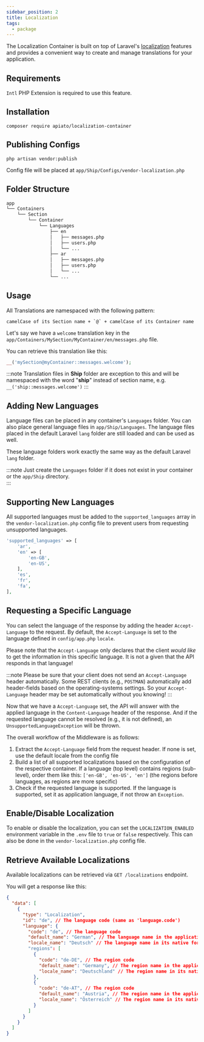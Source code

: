 ```yaml
---
sidebar_position: 2
title: Localization
tags:
  - package
---
```


The Localization Container is built on top of Laravel's [localization](https://laravel.com/docs/localization) features
and provides a convenient way to create and manage translations for your application.

## Requirements

`Intl` PHP Extension is required to use this feature.

## Installation

```shell
composer require apiato/localization-container
```

## Publishing Configs
```shell
php artisan vendor:publish
```  
Config file will be placed at `app/Ship/Configs/vendor-localization.php`

## Folder Structure

```markdown
app
└── Containers
    └── Section
        └── Container
            └── Languages
                ├── en
                │   ├── messages.php
                │   ├── users.php
                │   └── ...
                ├── ar
                │   ├── messages.php
                │   ├── users.php
                │   └── ...
                └── ...
```

## Usage

All Translations are namespaced with the following pattern:
```shell
camelCase of its Section name + `@` + camelCase of its Container name
```

Let's say we have a `welcome` translation key in the `app/Containers/MySection/MyContainer/en/messages.php` file.

You can retrieve this translation like this:
```php
__('mySection@myContainer::messages.welcome');
```

:::note
Translation files in **Ship** folder are exception to this and will be namespaced with the word "**ship**"
instead of section name, e.g. `__('ship::messages.welcome')`
:::

## Adding New Languages

Language files can be placed in any container's `Languages` folder.
You can also place general language files in `app/Ship/Languages`.
The language files placed in the default Laravel `lang` folder are still loaded and can be used as well.

These language folders work exactly the same way as the default Laravel `lang` folder.

:::note
Just create the `Languages` folder if it does not exist in your container or the `app/Ship` directory.  
:::

## Supporting New Languages

All supported languages must be added to the `supported_languages` array in the `vendor-localization.php` config file
to prevent users from requesting unsupported languages.

```php
'supported_languages' => [
    'ar',
    'en' => [
        'en-GB',
        'en-US',
    ],
    'es',
    'fr',
    'fa',
],
```

## Requesting a Specific Language

You can select the language of the response by adding the header `Accept-Language` to the request. By default, the
`Accept-Language` is set to the language defined in `config/app.php` `locale`.

Please note
that the `Accept-Language` only declares that the client _would like_ to get the information in this specific language.
It is not a given that the API responds in that language!

:::note
Please be sure that your client does not send an `Accept-Language` header automatically. Some REST clients
(e.g., `POSTMAN`) automatically add header-fields based on the operating-systems settings. So your `Accept-Language` header
may be set automatically without you knowing!
:::

Now that we have a `Accept-Language` set,
the API will answer with the applied language in the `Content-Language` header of the response.
And if the requested language cannot be resolved (e.g., it is not defined),
an `UnsupportedLanguageException` will be thrown.

The overall workflow of the Middleware is as follows:
1) Extract the `Accept-Language` field from the request header. If none is set, use the default locale from the config file
2) Build a list of all supported localizations based on the configuration of the respective container. If a language
   (top level) contains regions (sub-level), order them like this: `['en-GB', 'en-US', 'en']` (the regions before languages,
   as regions are more specific)
3) Check if the requested language is supported.
   If the language is supported, set it as application language, if not throw an `Exception`.

## Enable/Disable Localization

To enable or disable the localization,
you can set the `LOCALIZATION_ENABLED` environment variable in the `.env` file
to `true` or `false` respectively.
This can also be done in the `vendor-localization.php` config file.

## Retrieve Available Localizations

Available localizations can be retrieved via `GET /localizations` endpoint.

You will get a response like this:
```json
{
  "data": [
    {
      "type": "Localization",
      "id": "de", // The language code (same as 'language.code')
      "language": {
        "code": "de", // The language code
        "default_name": "German", // The language name in the application's default language
        "locale_name": "Deutsch" // The language name in its native form
        "regions": [
          {
            "code": "de-DE", // The region code
            "default_name": "Germany", // The region name in the application's default language
            "locale_name": "Deutschland" // The region name in its native form
          },
          {
            "code": "de-AT", // The region code
            "default_name": "Austria", // The region name in the application's default language
            "locale_name": "Österreich" // The region name in its native form
          }
        ]
      }
    }
  ]
}
```
